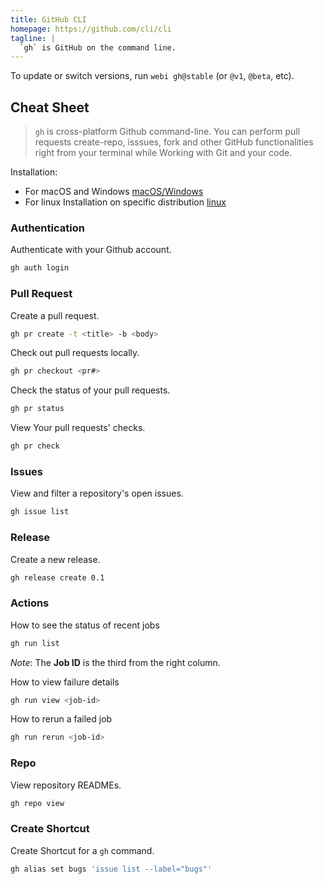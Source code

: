 ```yaml
---
title: GitHub CLI
homepage: https://github.com/cli/cli
tagline: |
  `gh` is GitHub on the command line.
---
```


To update or switch versions, run `webi gh@stable` (or `@v1`, `@beta`, etc).

## Cheat Sheet

> `gh` is cross-platform Github command-line. You can perform pull requests
> create-repo, isssues, fork and other GitHub functionalities right from your
> terminal while Working with Git and your code.

Installation:

- For macOS and Windows
  [macOS/Windows](https://github.com/cli/cli/blob/trunk/README.md)
- For linux Installation on specific distribution
  [linux](https://github.com/cli/cli/blob/trunk/docs/install_linux.md)

### Authentication

Authenticate with your Github account.

```sh
gh auth login
```

### Pull Request

Create a pull request.

```sh
gh pr create -t <title> -b <body>
```

Check out pull requests locally.

```sh
gh pr checkout <pr#>
```

Check the status of your pull requests.

```sh
gh pr status
```

View Your pull requests' checks.

```sh
gh pr check
```

### Issues

View and filter a repository's open issues.

```sh
gh issue list
```

### Release

Create a new release.

```sh
gh release create 0.1
```

### Actions

How to see the status of recent jobs

```sh
gh run list
```

_Note_: The **Job ID** is the third from the right column.

How to view failure details

```sh
gh run view <job-id>
```

How to rerun a failed job

```sh
gh run rerun <job-id>
```

### Repo

View repository READMEs.

```sh
gh repo view
```

### Create Shortcut

Create Shortcut for a `gh` command.

```sh
gh alias set bugs 'issue list --label="bugs"'
```

